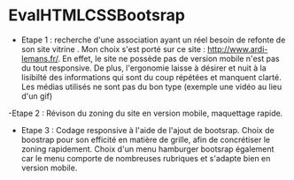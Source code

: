 # EvalHTMLCSSBootsrap

- Etape 1 : recherche d'une association ayant un réel besoin de refonte de son site vitrine .
Mon choix s'est porté sur ce site : http://www.ardi-lemans.fr/. En effet, le site ne possède pas de version mobile n'est pas du tout responsive.
De plus, l'ergonomie laisse à désirer et nuit à la lisibilté des informations qui sont du coup répétées et manquent clarté.
Les médias utilisés ne sont pas du bon type (exemple une vidéo au lieu d'un gif)

-Etape 2 : Révison du zoning du site en version mobile, maquettage rapide.

- Etape 3 : Codage responsive à l'aide de l'ajout de bootsrap. 
Choix de boostrap pour son efficité en matière de grille, afin de concrétiser le zoning rapidement. 
Choix d'un menu hamburger bootsrap également car le menu comporte de nombreuses rubriques et s'adapte bien en version mobile.
